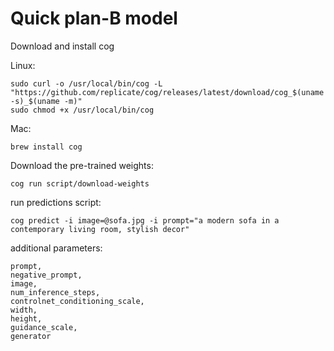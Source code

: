 # Quick plan-B model

Download and install cog

Linux:

    sudo curl -o /usr/local/bin/cog -L "https://github.com/replicate/cog/releases/latest/download/cog_$(uname -s)_$(uname -m)"
    sudo chmod +x /usr/local/bin/cog

Mac:

    brew install cog

Download the pre-trained weights:

    cog run script/download-weights

run predictions script:

    cog predict -i image=@sofa.jpg -i prompt="a modern sofa in a contemporary living room, stylish decor"

additional parameters:
    
    prompt,
    negative_prompt,
    image,
    num_inference_steps,
    controlnet_conditioning_scale,
    width,
    height,
    guidance_scale,
    generator
